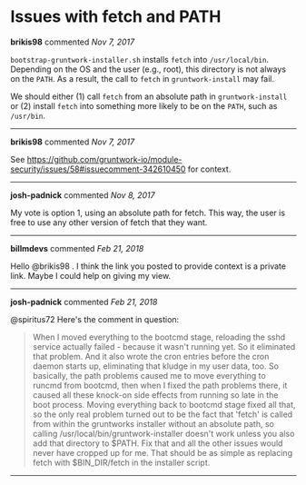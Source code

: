# Issues with fetch and PATH

**brikis98** commented *Nov 7, 2017*

`bootstrap-gruntwork-installer.sh` installs `fetch` into `/usr/local/bin`. Depending on the OS and the user (e.g., root), this directory is not always on the `PATH`. As a result, the call to `fetch` in `gruntwork-install` may fail.

We should either (1) call `fetch` from an absolute path in `gruntwork-install` or (2) install `fetch` into something more likely to be on the `PATH`, such as `/usr/bin`. 
<br />
***


**brikis98** commented *Nov 7, 2017*

See https://github.com/gruntwork-io/module-security/issues/58#issuecomment-342610450 for context.
***

**josh-padnick** commented *Nov 8, 2017*

My vote is option 1, using an absolute path for fetch. This way, the user is free to use any other version of fetch that they want. 
***

**billmdevs** commented *Feb 21, 2018*

Hello @brikis98 . I think the link you posted to provide context is a private link. Maybe I could help on giving my view.
***

**josh-padnick** commented *Feb 21, 2018*

@spiritus72 Here's the comment in question:

> When I moved everything to the bootcmd stage, reloading the sshd service
actually failed - because it wasn't running yet.  So it eliminated that
problem.  And it also wrote the cron entries before the cron daemon starts
up, eliminating that kludge in my user data, too.  So basically, the path
problems caused me to move everything to runcmd from bootcmd, then when I
fixed the path problems there, it caused all these knock-on side effects
from running so late in the boot process.  Moving everything back to
bootcmd stage fixed all that, so the only real problem turned out to be the
fact that 'fetch' is called from within the gruntworks installer without an
absolute path, so calling /usr/local/bin/gruntwork-installer doesn't work
unless you also add that directory to $PATH.  Fix that and all the other
issues would never have cropped up for me.  That should be as simple as
replacing fetch with $BIN_DIR/fetch in the installer script.

***

